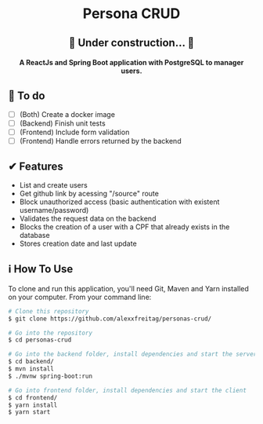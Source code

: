 <h1 align="center">
    Persona CRUD
</h1>

<h2 align="center">🚧 Under construction... 🚧</h2>

<h4 align="center">
  A ReactJs and Spring Boot application with PostgreSQL to manager users.
</h4>

## 🎯 To do
- [ ] (Both) Create a docker image
- [ ] (Backend) Finish unit tests
- [ ] (Frontend) Include form validation
- [ ] (Frontend) Handle errors returned by the backend

## ✔ Features
- List and create users
- Get github link by acessing "/source" route
- Block unauthorized access (basic authentication with existent username/password)
- Validates the request data on the backend
- Blocks the creation of a user with a CPF that already exists in the database
- Stores creation date and last update

## :information_source: How To Use

To clone and run this application, you'll need Git, Maven and Yarn installed on your computer. From your command line:

```bash
# Clone this repository
$ git clone https://github.com/alexxfreitag/personas-crud/

# Go into the repository
$ cd personas-crud

# Go into the backend folder, install dependencies and start the server
$ cd backend/
$ mvn install
$ ./mvnw spring-boot:run

# Go into frontend folder, install dependencies and start the client
$ cd frontend/
$ yarn install
$ yarn start
```
